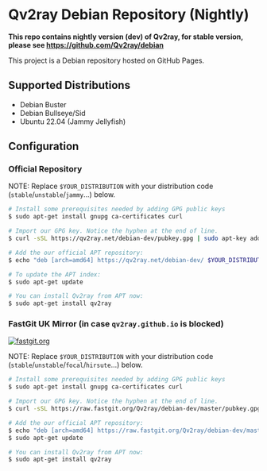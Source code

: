# Qv2ray Debian Repository (Nightly)

**This repo contains nightly version (dev) of Qv2ray, for stable version, please see https://github.com/Qv2ray/debian**

This project is a Debian repository hosted on GitHub Pages.

## Supported Distributions

- Debian Buster
- Debian Bullseye/Sid
- Ubuntu 22.04 (Jammy Jellyfish)

## Configuration

### Official Repository

NOTE: Replace `$YOUR_DISTRIBUTION` with your distribution code (`stable`/`unstable`/`jammy`...) below.

```bash
# Install some prerequisites needed by adding GPG public keys
$ sudo apt-get install gnupg ca-certificates curl

# Import our GPG key. Notice the hyphen at the end of line.
$ curl -sSL https://qv2ray.net/debian-dev/pubkey.gpg | sudo apt-key add -

# Add the our official APT repository:
$ echo "deb [arch=amd64] https://qv2ray.net/debian-dev/ $YOUR_DISTRIBUTION main" | sudo tee /etc/apt/sources.list.d/qv2ray.list

# To update the APT index:
$ sudo apt-get update

# You can install Qv2ray from APT now:
$ sudo apt-get install qv2ray
```

### FastGit UK Mirror (in case `qv2ray.github.io` is blocked)

[![fastgit.org](https://img.shields.io/badge/powered--by-fastgit.org-blue)](https://fastgit.org/)

NOTE: Replace `$YOUR_DISTRIBUTION` with your distribution code (`stable`/`unstable`/`focal`/`hirsute`...) below.

```bash
# Install some prerequisites needed by adding GPG public keys
$ sudo apt-get install gnupg ca-certificates curl

# Import our GPG key. Notice the hyphen at the end of line.
$ curl -sSL https://raw.fastgit.org/Qv2ray/debian-dev/master/pubkey.gpg | sudo apt-key add -

# Add the our official APT repository:
$ echo "deb [arch=amd64] https://raw.fastgit.org/Qv2ray/debian-dev/master/ $YOUR_DISTRIBUTION main" | sudo tee /etc/apt/sources.list.d/qv2ray-fastgit.list
$ sudo apt-get update

# You can install Qv2ray from APT now:
$ sudo apt-get install qv2ray
```
